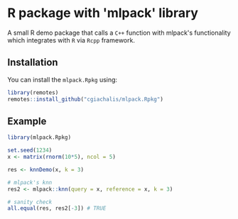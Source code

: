 # R package with 'mlpack' library

A small R demo package that calls a `C++` function with mlpack's functionality which integrates with `R` via `Rcpp` framework.

## Installation

You can install the `mlpack.Rpkg` using:

``` r
library(remotes)
remotes::install_github("cgiachalis/mlpack.Rpkg")
```

## Example

``` r
library(mlpack.Rpkg)

set.seed(1234)
x <- matrix(rnorm(10*5), ncol = 5)

res <- knnDemo(x, k = 3)

# mlpack's knn
res2 <- mlpack::knn(query = x, reference = x, k = 3)

# sanity check
all.equal(res, res2[-3]) # TRUE
```
